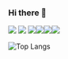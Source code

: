 ### Hi there 👋
<img src="https://img.shields.io/badge/TS-1572b6?style=flat&logo=TypeScript&logoColor=white"/> <img src="https://img.shields.io/badge/JS-FFFF00?style=flat&logo=JavaScript&logoColor=white"/> <img src="https://img.shields.io/badge/Spring-15b673?style=flat&logo=Spring&logoColor=white"/><img src="https://img.shields.io/badge/React-61DAFB?style=flat&logo=Spring&logoColor=white"/><img src="https://img.shields.io/badge/HTML5-E34F26?style=flat&logo=Spring&logoColor=white"/><img src="https://img.shields.io/badge/NEXT.js-000000?style=flat&logo=Spring&logoColor=white"/>

![Top Langs](https://github-readme-stats.vercel.app/api/top-langs/?username=KinDDoGGang&layout=compact&theme=tokyonight)
